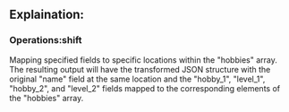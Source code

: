 ## Explaination:
### Operations:shift

Mapping specified fields to specific locations within the "hobbies" array. The resulting output will have the transformed JSON structure with the original "name" field at the same location and the "hobby_1", "level_1", "hobby_2", and "level_2" fields mapped to the corresponding elements of the "hobbies" array.